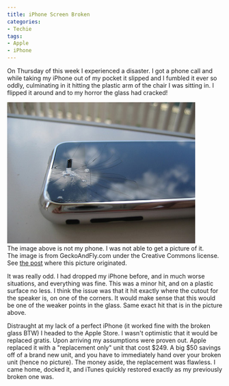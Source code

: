 ```yaml
---
title: iPhone Screen Broken
categories:
- Techie
tags:
- Apple
- iPhone
---
```


On Thursday of this week I experienced a disaster. I got a phone call and while taking my iPhone out of my pocket it slipped and I fumbled it ever so oddly, culminating in it hitting the plastic arm of the chair I was sitting in. I flipped it around and to my horror the glass had cracked!

![apple_iphone_broken_glass.jpg](/assets/posts/2007/apple-iphone-broken-glass1.jpg)  
The image above is not my phone. I was not able to get a picture of it.  
The image is from GeckoAndFly.com under the Creative Commons license.  
See [the post](http://www.geckoandfly.com/2007/07/02/apple-iphone-glass-screen-cracked/) where this picture originated.

It was really odd. I had dropped my iPhone before, and in much worse situations, and everything was fine. This was a minor hit, and on a plastic surface no less. I think the issue was that it hit exactly where the cutout for the speaker is, on one of the corners. It would make sense that this would be one of the weaker points in the glass. Same exact hit that is in the picture above.

Distraught at my lack of a perfect iPhone (it worked fine with the broken glass BTW) I headed to the Apple Store. I wasn't optimistic that it would be replaced gratis. Upon arriving my assumptions were proven out. Apple replaced it with a "replacement only" unit that cost $249. A big $50 savings off of a brand new unit, and you have to immediately hand over your broken unit (hence no picture). The money aside, the replacement was flawless. I came home, docked it, and iTunes quickly restored exactly as my previously broken one was.

